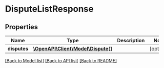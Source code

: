 # DisputeListResponse

## Properties
Name | Type | Description | Notes
------------ | ------------- | ------------- | -------------
**disputes** | [**\OpenAPI\Client\Model\Dispute[]**](Dispute.md) |  | [optional] 

[[Back to Model list]](../README.md#documentation-for-models) [[Back to API list]](../README.md#documentation-for-api-endpoints) [[Back to README]](../README.md)


